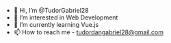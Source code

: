 - 👋 Hi, I’m @TudorGabriel28
- 👀 I’m interested in Web Development
- 🌱 I’m currently learning Vue.js
- 📫 How to reach me - tudordangabriel28@gmail.com

<!---
TudorGabriel28/TudorGabriel28 is a ✨ special ✨ repository because its `README.md` (this file) appears on your GitHub profile.
You can click the Preview link to take a look at your changes.
--->
